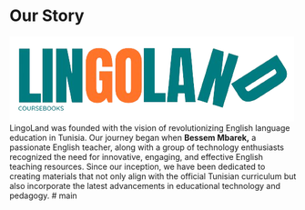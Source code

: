 # Our Story
![alt text](image.png)
<br>
LingoLand was founded with the vision of revolutionizing English language education in Tunisia. Our journey began when <b>Bessem Mbarek,</b> a passionate English teacher, along with a group of technology enthusiasts recognized the need for innovative, engaging, and effective English teaching resources. Since our inception, we have been dedicated to creating materials that not only align with the official Tunisian curriculum but also incorporate the latest advancements in educational technology and pedagogy.
#   m a i n 
 
 